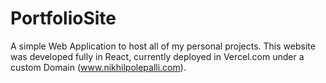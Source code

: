 # PortfolioSite
A simple Web Application to host all of my personal projects. This website was developed fully in React, currently deployed in Vercel.com under a custom Domain (www.nikhilpolepalli.com). 
